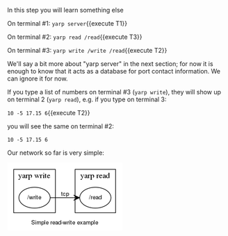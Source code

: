 In this step you will learn something else

On terminal #1: `yarp server`{{execute T1}}

On terminal #2: `yarp read /read`{{execute T3}}

On terminal #3: `yarp write /write /read`{{execute T2}}


We'll say a bit more about "yarp server" in the next section;
for now it is enough to know that it acts as a database for port contact
information.
We can ignore it for now.

If you type a list of numbers on terminal #3 (`yarp write`), they will show up
on terminal 2 (`yarp read`), e.g. if you type on terminal 3:

`10 -5 17.15 6`{{execute T2}}

you will see the same on terminal #2:

```
10 -5 17.15 6
```

Our network so far is very simple:

![Simple read-write example](dot_inline_dotgraph_5.png)

